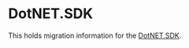 # DotNET.SDK

This holds migration information for the [DotNET.SDK](https://github.com/dolittle/DotNET.SDK).